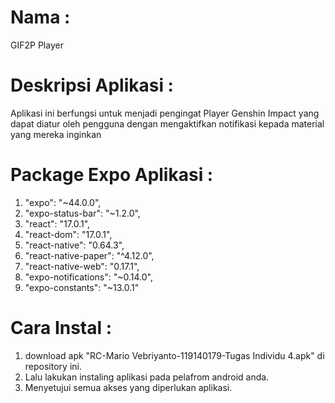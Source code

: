 # Nama : 
GIF2P Player

# Deskripsi Aplikasi : 
Aplikasi ini berfungsi untuk menjadi pengingat Player Genshin Impact yang dapat diatur oleh pengguna
dengan mengaktifkan notifikasi kepada material yang mereka inginkan

# Package Expo Aplikasi :
1. "expo": "~44.0.0",
2. "expo-status-bar": "~1.2.0",
3. "react": "17.0.1",
4. "react-dom": "17.0.1",
5. "react-native": "0.64.3",
6. "react-native-paper": "^4.12.0",
7. "react-native-web": "0.17.1",
8. "expo-notifications": "~0.14.0",
9. "expo-constants": "~13.0.1"

# Cara Instal : 
1. download apk "RC-Mario Vebriyanto-119140179-Tugas Individu 4.apk" di repository ini.
2. Lalu lakukan instaling aplikasi pada pelafrom android anda.
3. Menyetujui semua akses yang diperlukan aplikasi.

